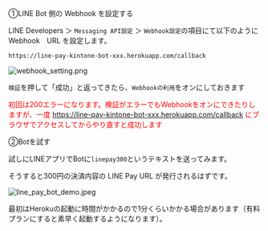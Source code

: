 

①LINE Bot 側の Webhook を設定する

LINE Developers ＞ `Messaging API設定` ＞ `Webhook設定`の項目にて以下のように Webhook　URL を設定します。

```
https://line-pay-kintone-bot-xxx.herokuapp.com/callback
```

![webhook_setting.png](https://raw.githubusercontent.com/maztak/katacoda-scenarios/master/create-line-pay-kintone-bt/img/webhook_setting.png)

`検証`を押して「成功」と返ってきたら、`Webhookの利用`をオンにしておきます

<font color="red">初回は200エラーになります。検証がエラーでもWebhookをオンにできたりしますが、一度 https://line-pay-kintone-bot-xxx.herokuapp.com/callback にブラウザでアクセスしてからやり直すと成功します</font>

②Botを試す

試しにLINEアプリでBotに`linepay300`というテキストを送ってみます。

そうすると300円の決済内容の LINE Pay URL が発行されるはずです。

![line_pay_bot_demo.jpeg](https://raw.githubusercontent.com/maztak/katacoda-scenarios/master/create-line-pay-kintone-bt/img/line_pay_bot_demo.jpeg)

最初はHerokuの起動に時間がかかるので1分くらいかかる場合があります（有料プランにすると素早く起動するようになります）。